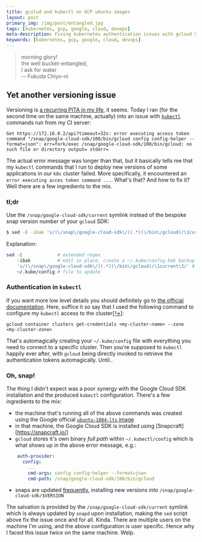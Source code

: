 ```yaml
---
title: gcolud and kubectl on GCP ubuntu images
layout: post
primary_img: /img/post/entangled.jpg
tags: [kubernetes, gcp, google, cloud, devops]
meta-description: Fixing kubernetes authentication issues with gcloud SDK
keywords: [kubernetes, gcp, google, cloud, devops]
---
```


> morning glory!<br />
> the well bucket-entangled,<br />
> I ask for water<br />
> -- Fukuda Chiyo-ni

## Yet another versioning issue

Versioning is [a recurring PITA in my life][old-article], it seems. Today I ran (for the second time on the same machine, actually) into an issue with [`kubectl`][kubectl] commands run from my CI server:

    Get https://172.16.0.2/api?timeout=32s: error executing access token command "/snap/google-cloud-sdk/100/bin/gcloud config config-helper --format=json": err=fork/exec /snap/google-cloud-sdk/100/bin/gcloud: no such file or directory output= stderr=

The actual error message was longer than that, but it basically tells me that my `kubectl` commands that I run to deploy new versions of some applications in our `k8s` cluster failed. More
specifically, it encountered an `error executing acces token command ...`. What's that? And how to fix it? Well there are a few ingredients to the mix.

### tl;dr

Use the `/snap/google-cloud-sdk/current` symlink instead of the bespoke snap version number of your `gcloud` SDK:

```sh
$ sed -E -ibak 's/(\/snap\/google-cloud-sdk\/)(.*)(\/bin\/gcloud)/\1current\3/' ~/.kube/config
```

Explanation:

```sh
sed -E             # extended regex
    -ibak          # edit in place, create a ~/.kube/config.bak backup file
    's/(\/snap\/google-cloud-sdk\/)(.*)(\/bin\/gcloud)/\1current\3/' # replace the version number with `current`
    ~/.kube/config # file to update
```

### Authentication in `kubectl`

If you want more low level details you should definitely go to [the official documentation][kube-auth]. Here, suffice it so say that I used the following command to configure my `kubectl` access to
the cluster[[↪][gcloud-get-cred]]:

    gcloud container clusters get-credentials <my-cluster-name> --zone <my-cluster-zone>

That's automagically creating your `~/.kube/config` file with everything you need to connect to a specific cluster. Then you're supposed to `kubectl` happily ever after, with `gcloud` being directly
invoked to retrieve the authentication tokens automagically. Until..

### Oh, snap!

The thing I didn't expect was a poor synergy with the Google Cloud SDK installation and the produced `kubectl` configuration. There's a few ingredients to the mix:

- the machine that's running all of the above commands was created using the Google official [`ubuntu-1804-lts` image][ubuntu-image]
- in that machine, the Google Cloud SDK is installed using [Snapcraft][https://snapcraft.io/]
- `gcloud` stores it's own binary *full path* within `~/.kubectl/config` which is what shows up in the above error message, e.g.:

```yaml
    auth-provider:
      config:
        ...
        cmd-args: config config-helper --format=json
        cmd-path: /snap/google-cloud-sdk/100/bin/gcloud

```
- snaps are updated [frequently][snap-up], installing new versions into `/snap/google-cloud-sdk/$VERSION`

The salvation is provided by the `/snap/google-cloud-sdk/current` symlink which is always updated by `snapd` upon installation, making the `sed` script above fix the issue once and for
all. Kinda. There are multiple users on the machine I'm using, and the above configuration is user specific. Hence why I faced this issue *twice* on the same machine. Welp.


[kubectl]: https://kubernetes.io/docs/tasks/tools/install-kubectl/
[kube-auth]: https://kubernetes.io/docs/reference/access-authn-authz/authentication/
[old-article]: /2018/05/28/a-tale-of-emacs-clojure-and-pinned-packages/
[gcloud-get-cred]: https://cloud.google.com/sdk/gcloud/reference/container/clusters/get-credentials
[ubuntu-image]: https://cloud.google.com/compute/docs/images#os-compute-support
[snap-up]: https://snapcraft.io/docs/keeping-snaps-up-to-date

